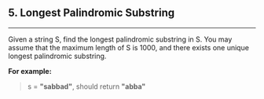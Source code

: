 ## 5. Longest Palindromic Substring

---
Given a string S, find the longest palindromic substring in S. You may assume that the maximum length of S is 1000, and there exists one unique longest palindromic substring.


**For example:**

> s = **"sabbad"**, should return **"abba"**
